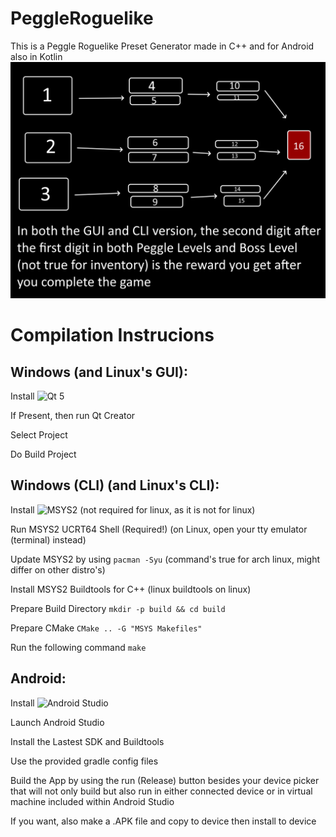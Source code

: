 # PeggleRoguelike
This is a Peggle Roguelike Preset Generator made in C++ and for Android also in Kotlin
![The Layout for the roguelike!](https://raw.githubusercontent.com/Ivan951236/PeggleRoguelike/refs/heads/main/gallery/peggle_roguelike_layout.png)

# Compilation Instrucions

## Windows (and Linux's GUI):

Install ![Qt 5]([https://msys2.org](https://www.qt.io/download-qt-installer-oss))

If Present, then run Qt Creator

Select Project

Do Build Project

## Windows (CLI) (and Linux's CLI):

Install ![MSYS2](https://msys2.org) (not required for linux, as it is not for linux)

Run MSYS2 UCRT64 Shell (Required!) (on Linux, open your tty emulator (terminal) instead)

Update MSYS2 by using ``` pacman -Syu ``` (command's true for arch linux, might differ on other distro's)

Install MSYS2 Buildtools for C++ (linux buildtools on linux)

Prepare Build Directory ``` mkdir -p build && cd build ```

Prepare CMake ``` CMake .. -G "MSYS Makefiles" ```

Run the following command ``` make ```

## Android:

Install ![Android Studio](https://developer.android.com/studio)

Launch Android Studio

Install the Lastest SDK and Buildtools

Use the provided gradle config files

Build the App by using the run (Release) button besides your device picker that will not only build but also run in either connected device or in virtual machine included within Android Studio

If you want, also make a .APK file and copy to device then install to device

